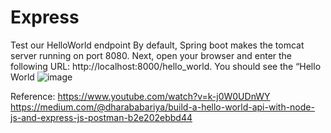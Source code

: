 # Express
Test our HelloWorld endpoint By default, Spring boot makes the tomcat server running on port 8080. Next, open your browser and enter the following URL: http://localhost:8000/hello_world. You should see the “Hello World
![image](https://user-images.githubusercontent.com/52229965/176811745-418c1bd6-1dc2-4f40-8b68-ed17f68f938f.png)

Reference: 
https://www.youtube.com/watch?v=k-j0W0UDnWY
https://medium.com/@dharababariya/build-a-hello-world-api-with-node-js-and-express-js-postman-b2e202ebbd44
